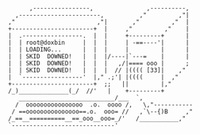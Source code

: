                       ,----------------,               ,----------,
                  ,-----------------------,          ,"         ,"|
                ,"                       ,"|       ,"         ,"  |
                +-----------------------+  |     ,"         ,"    |
                |  .-----------------.  |  |     +---------+      |
                |  | root@doxbin     |  |  |     | -==----'|      |
                |  | LOADING...      |  |  |     |         |      |
                |  | SKID  DOWNED!   |  |  |/----|`---=    |      |
                |  | SKID  DOWNED!   |  |  |   ,/|==== ooo |      ;
                |  | SKID  DOWNED!   |  |  |  // |(((( [33]|    ,"
                |  `-----------------'  |," .;'| |((((     |  ,"
                +-----------------------+  ;;   ||         |," 
                /_)______________(_/  //'   |    +---------+
                   ___________________________/___  `,
                  /  oooooooooooooooo  .o.  oooo /,   \,"-----------
                 / ==ooooooooooooooo==.o.  ooo= //   ,`\--{)B     ,"
                /_==__==========__==_ooo__ooo=_/'   /___________,"
                `-----------------------------'
